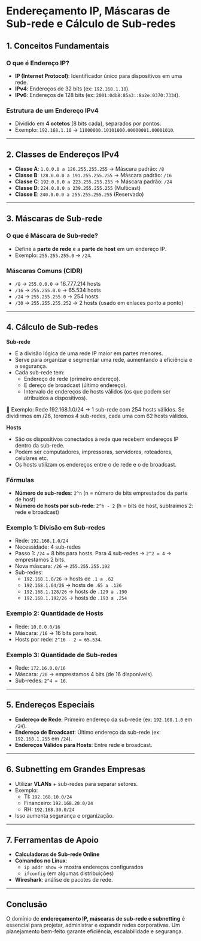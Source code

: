 
# Endereçamento IP, Máscaras de Sub-rede e Cálculo de Sub-redes

## 1. Conceitos Fundamentais

### O que é Endereço IP?
- **IP (Internet Protocol)**: Identificador único para dispositivos em uma rede.
- **IPv4**: Endereços de 32 bits (ex: `192.168.1.10`).
- **IPv6**: Endereços de 128 bits (ex: `2001:0db8:85a3::8a2e:0370:7334`).

### Estrutura de um Endereço IPv4
- Dividido em **4 octetos** (8 bits cada), separados por pontos.
- Exemplo: `192.168.1.10` → `11000000.10101000.00000001.00001010`.

---

## 2. Classes de Endereços IPv4
- **Classe A**: `1.0.0.0 a 126.255.255.255` → Máscara padrão: `/8`
- **Classe B**: `128.0.0.0 a 191.255.255.255` → Máscara padrão: `/16`
- **Classe C**: `192.0.0.0 a 223.255.255.255` → Máscara padrão: `/24`
- **Classe D**: `224.0.0.0 a 239.255.255.255` (Multicast)
- **Classe E**: `240.0.0.0 a 255.255.255.255` (Reservado)

---

## 3. Máscaras de Sub-rede

### O que é Máscara de Sub-rede?
- Define a **parte de rede** e a **parte de host** em um endereço IP.
- Exemplo: `255.255.255.0` → `/24`.

### Máscaras Comuns (CIDR)
- `/8` → `255.0.0.0` → 16.777.214 hosts
- `/16` → `255.255.0.0` → 65.534 hosts
- `/24` → `255.255.255.0` → 254 hosts
- `/30` → `255.255.255.252` → 2 hosts (usado em enlaces ponto a ponto)

---

## 4. Cálculo de Sub-redes

**Sub-rede**

- É a divisão lógica de uma rede IP maior em partes menores.
- Serve para organizar e segmentar uma rede, aumentando a eficiência e a segurança.
- Cada sub-rede tem:
  - Endereço de rede (primeiro endereço).
  - E dereço de broadcast (último endereço).
  - Intervalo de endereços de hosts válidos (os que podem ser atribuídos a dispositivos).

📌 Exemplo:
Rede 192.168.1.0/24 → 1 sub-rede com 254 hosts válidos.
Se dividirmos em /26, teremos 4 sub-redes, cada uma com 62 hosts válidos.

**Hosts**

- São os dispositivos conectados à rede que recebem endereços IP dentro da sub-rede.
- Podem ser computadores, impressoras, servidores, roteadores, celulares etc.
- Os hosts utilizam os endereços entre o de rede e o de broadcast.

### Fórmulas
- **Número de sub-redes**: `2^n` (n = número de bits emprestados da parte de host)
- **Número de hosts por sub-rede**: `2^h - 2` (h = bits de host, subtraímos 2: rede e broadcast)

### Exemplo 1: Divisão em Sub-redes
- Rede: `192.168.1.0/24`
- Necessidade: 4 sub-redes
- Passo 1: `/24` = 8 bits para hosts. Para 4 sub-redes → `2^2 = 4` → emprestamos 2 bits.
- Nova máscara: `/26` → `255.255.255.192`
- Sub-redes:
  - `192.168.1.0/26` → hosts de `.1 a .62`
  - `192.168.1.64/26` → hosts de `.65 a .126`
  - `192.168.1.128/26` → hosts de `.129 a .190`
  - `192.168.1.192/26` → hosts de `.193 a .254`

### Exemplo 2: Quantidade de Hosts
- Rede: `10.0.0.0/16`
- Máscara: `/16` → 16 bits para host.
- Hosts por rede: `2^16 - 2 = 65.534`.

### Exemplo 3: Quantidade de Sub-redes
- Rede: `172.16.0.0/16`
- Máscara: `/20` → emprestamos 4 bits (de 16 disponíveis).
- Sub-redes: `2^4 = 16`.

---

## 5. Endereços Especiais
- **Endereço de Rede**: Primeiro endereço da sub-rede (ex: `192.168.1.0` em `/24`).
- **Endereço de Broadcast**: Último endereço da sub-rede (ex: `192.168.1.255` em `/24`).
- **Endereços Válidos para Hosts**: Entre rede e broadcast.

---

## 6. Subnetting em Grandes Empresas
- Utilizar **VLANs** + sub-redes para separar setores.
- Exemplo:
  - TI: `192.168.10.0/24`
  - Financeiro: `192.168.20.0/24`
  - RH: `192.168.30.0/24`
- Isso aumenta segurança e organização.

---

## 7. Ferramentas de Apoio
- **Calculadoras de Sub-rede Online**
- **Comandos no Linux**:
  - `ip addr show` → mostra endereços configurados
  - `ifconfig` (em algumas distribuições)
- **Wireshark**: análise de pacotes de rede.

---

## Conclusão
O domínio de **endereçamento IP, máscaras de sub-rede e subnetting** é essencial para projetar, administrar e expandir redes corporativas. Um planejamento bem-feito garante eficiência, escalabilidade e segurança.
